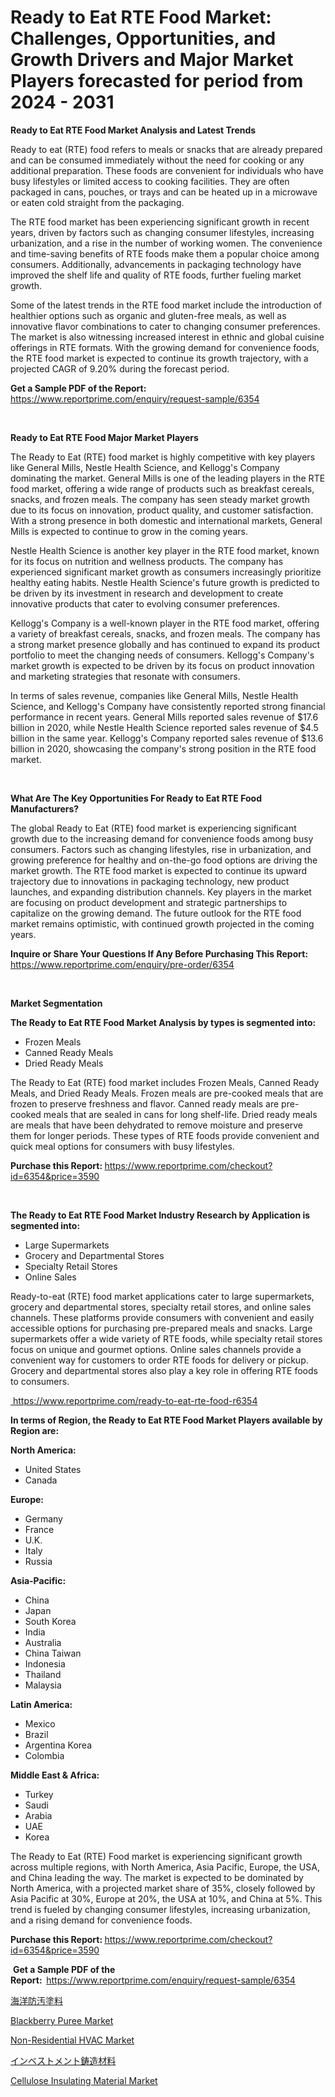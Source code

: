 <p><h1>Ready to Eat RTE Food Market: Challenges, Opportunities, and Growth Drivers and Major Market Players forecasted for period from 2024 - 2031</h1></p><p><strong>Ready to Eat RTE Food Market Analysis and Latest Trends</strong></p>
<p><p>Ready to eat (RTE) food refers to meals or snacks that are already prepared and can be consumed immediately without the need for cooking or any additional preparation. These foods are convenient for individuals who have busy lifestyles or limited access to cooking facilities. They are often packaged in cans, pouches, or trays and can be heated up in a microwave or eaten cold straight from the packaging.</p><p>The RTE food market has been experiencing significant growth in recent years, driven by factors such as changing consumer lifestyles, increasing urbanization, and a rise in the number of working women. The convenience and time-saving benefits of RTE foods make them a popular choice among consumers. Additionally, advancements in packaging technology have improved the shelf life and quality of RTE foods, further fueling market growth.</p><p>Some of the latest trends in the RTE food market include the introduction of healthier options such as organic and gluten-free meals, as well as innovative flavor combinations to cater to changing consumer preferences. The market is also witnessing increased interest in ethnic and global cuisine offerings in RTE formats. With the growing demand for convenience foods, the RTE food market is expected to continue its growth trajectory, with a projected CAGR of 9.20% during the forecast period.</p></p>
<p><strong>Get a Sample PDF of the Report:&nbsp;</strong> <a href="https://www.reportprime.com/enquiry/request-sample/6354">https://www.reportprime.com/enquiry/request-sample/6354</a></p>
<p>&nbsp;</p>
<p><strong>Ready to Eat RTE Food Major Market Players</strong></p>
<p><p>The Ready to Eat (RTE) food market is highly competitive with key players like General Mills, Nestle Health Science, and Kellogg's Company dominating the market. General Mills is one of the leading players in the RTE food market, offering a wide range of products such as breakfast cereals, snacks, and frozen meals. The company has seen steady market growth due to its focus on innovation, product quality, and customer satisfaction. With a strong presence in both domestic and international markets, General Mills is expected to continue to grow in the coming years.</p><p>Nestle Health Science is another key player in the RTE food market, known for its focus on nutrition and wellness products. The company has experienced significant market growth as consumers increasingly prioritize healthy eating habits. Nestle Health Science's future growth is predicted to be driven by its investment in research and development to create innovative products that cater to evolving consumer preferences.</p><p>Kellogg's Company is a well-known player in the RTE food market, offering a variety of breakfast cereals, snacks, and frozen meals. The company has a strong market presence globally and has continued to expand its product portfolio to meet the changing needs of consumers. Kellogg's Company's market growth is expected to be driven by its focus on product innovation and marketing strategies that resonate with consumers.</p><p>In terms of sales revenue, companies like General Mills, Nestle Health Science, and Kellogg's Company have consistently reported strong financial performance in recent years. General Mills reported sales revenue of $17.6 billion in 2020, while Nestle Health Science reported sales revenue of $4.5 billion in the same year. Kellogg's Company reported sales revenue of $13.6 billion in 2020, showcasing the company's strong position in the RTE food market.</p></p>
<p>&nbsp;</p>
<p><strong>What Are The Key Opportunities For Ready to Eat RTE Food Manufacturers?</strong></p>
<p><p>The global Ready to Eat (RTE) food market is experiencing significant growth due to the increasing demand for convenience foods among busy consumers. Factors such as changing lifestyles, rise in urbanization, and growing preference for healthy and on-the-go food options are driving the market growth. The RTE food market is expected to continue its upward trajectory due to innovations in packaging technology, new product launches, and expanding distribution channels. Key players in the market are focusing on product development and strategic partnerships to capitalize on the growing demand. The future outlook for the RTE food market remains optimistic, with continued growth projected in the coming years.</p></p>
<p><strong>Inquire or Share Your Questions If Any Before Purchasing This Report:</strong> <a href="https://www.reportprime.com/enquiry/pre-order/6354">https://www.reportprime.com/enquiry/pre-order/6354</a></p>
<p>&nbsp;</p>
<p><strong>Market Segmentation</strong></p>
<p><strong>The Ready to Eat RTE Food Market Analysis by types is segmented into:</strong></p>
<p><ul><li>Frozen Meals</li><li>Canned Ready Meals</li><li>Dried Ready Meals</li></ul></p>
<p><p>The Ready to Eat (RTE) food market includes Frozen Meals, Canned Ready Meals, and Dried Ready Meals. Frozen meals are pre-cooked meals that are frozen to preserve freshness and flavor. Canned ready meals are pre-cooked meals that are sealed in cans for long shelf-life. Dried ready meals are meals that have been dehydrated to remove moisture and preserve them for longer periods. These types of RTE foods provide convenient and quick meal options for consumers with busy lifestyles.</p></p>
<p><strong>Purchase this Report:&nbsp;</strong><a href="https://www.reportprime.com/checkout?id=6354&price=3590">https://www.reportprime.com/checkout?id=6354&price=3590</a></p>
<p>&nbsp;</p>
<p><strong>The Ready to Eat RTE Food Market Industry Research by Application is segmented into:</strong></p>
<p><ul><li>Large Supermarkets</li><li>Grocery and Departmental Stores</li><li>Specialty Retail Stores</li><li>Online Sales</li></ul></p>
<p><p>Ready-to-eat (RTE) food market applications cater to large supermarkets, grocery and departmental stores, specialty retail stores, and online sales channels. These platforms provide consumers with convenient and easily accessible options for purchasing pre-prepared meals and snacks. Large supermarkets offer a wide variety of RTE foods, while specialty retail stores focus on unique and gourmet options. Online sales channels provide a convenient way for customers to order RTE foods for delivery or pickup. Grocery and departmental stores also play a key role in offering RTE foods to consumers.</p></p>
<p><a href="https://www.reportprime.com/ready-to-eat-rte-food-r6354">&nbsp;https://www.reportprime.com/ready-to-eat-rte-food-r6354</a></p>
<p><strong>In terms of Region, the Ready to Eat RTE Food Market Players available by Region are:</strong></p>
<p>
    <p> <strong> North America: </strong>
        <ul>
            <li>United States</li>
            <li>Canada</li>
        </ul>
        </p> 
    <p> <strong> Europe: </strong>
        <ul>
            <li>Germany</li>
            <li>France</li>
            <li>U.K.</li>
            <li>Italy</li>
            <li>Russia</li>
        </ul>
        </p> 
    <p> <strong> Asia-Pacific: </strong>
        <ul>
            <li>China</li>
            <li>Japan</li>
            <li>South Korea</li>
            <li>India</li>
            <li>Australia</li>
            <li>China Taiwan</li>
            <li>Indonesia</li>
            <li>Thailand</li>
            <li>Malaysia</li>
        </ul>
        </p> 
    <p> <strong> Latin America: </strong>
        <ul>
            <li>Mexico</li>
            <li>Brazil</li>
            <li>Argentina Korea</li>
            <li>Colombia</li>
        </ul>
        </p> 
    <p> <strong> Middle East & Africa: </strong>
        <ul>
            <li>Turkey</li>
            <li>Saudi</li>
            <li>Arabia</li>
            <li>UAE</li>
            <li>Korea</li>
        </ul>
    </p>
    </p>
<p><p>The Ready to Eat (RTE) Food market is experiencing significant growth across multiple regions, with North America, Asia Pacific, Europe, the USA, and China leading the way. The market is expected to be dominated by North America, with a projected market share of 35%, closely followed by Asia Pacific at 30%, Europe at 20%, the USA at 10%, and China at 5%. This trend is fueled by changing consumer lifestyles, increasing urbanization, and a rising demand for convenience foods.</p></p>
<p><strong>Purchase this Report: </strong><a href="https://www.reportprime.com/checkout?id=6354&price=3590">https://www.reportprime.com/checkout?id=6354&price=3590</a></p>
<p>&nbsp;<strong>Get a Sample PDF of the Report:&nbsp;&nbsp;</strong><a href="https://www.reportprime.com/enquiry/request-sample/6354">https://www.reportprime.com/enquiry/request-sample/6354</a></p>
<p><strong></strong></p>
<p><p><a href="https://github.com/mcbeesbxa270/Market-Research-Report-List-1/blob/main/608483318690.md">海洋防汚塗料</a></p><p><a href="https://github.com/jj19131/Market-Research-Report-List-2/blob/main/blackberry-puree-market.md">Blackberry Puree Market</a></p><p><a href="https://issuu.com/reportprime-2/docs/non-residential-hvac-market-size-2030.pptx">Non-Residential HVAC Market</a></p><p><a href="https://github.com/EmoryYundt1935/Market-Research-Report-List-1/blob/main/390978218691.md">インベストメント鋳造材料</a></p><p><a href="https://issuu.com/reportprime-2/docs/cellulose-insulating-material-market-size-2030.ppt">Cellulose Insulating Material Market</a></p></p>